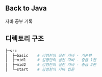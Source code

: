 Back to Java
---
자바 공부 기록

디렉토리 구조
---
```bash
├─src
│  ├─basic    # 김영한의 실전 자바 - 기본편
│  ├─mid1     # 김영한의 실전 자바 - 중급 1편
│  ├─mid2     # 김영한의 실전 자바 - 중급 2편
│  └─start    # 김영한의 자바 입문
```

